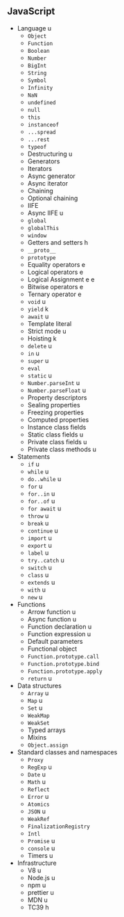 ## JavaScript

- Language u
  - `Object`
  - `Function`
  - `Boolean`
  - `Number`
  - `BigInt`
  - `String`
  - `Symbol`
  - `Infinity`
  - `NaN`
  - `undefined`
  - `null`
  - `this`
  - `instanceof`
  - `...spread`
  - `...rest`
  - `typeof`
  - Destructuring u
  - Generators
  - Iterators
  - Async generator
  - Async iterator
  - Chaining
  - Optional chaining
  - IIFE
  - Async IIFE u
  - `global`
  - `globalThis`
  - `window`
  - Getters and setters h
  - `__proto__`
  - `prototype`
  - Equality operators e
  - Logical operators e
  - Logical Assignment e e
  - Bitwise operators e
  - Ternary operator e
  - `void` u
  - `yield` k
  - `await` u
  - Template literal
  - Strict mode u
  - Hoisting k
  - `delete` u
  - `in` u
  - `super` u
  - `eval`
  - `static` u
  - `Number.parseInt` u
  - `Number.parseFloat` u
  - Property descriptors
  - Sealing properties
  - Freezing properties
  - Computed properties
  - Instance class fields
  - Static class fields u
  - Private class fields u
  - Private class methods u
- Statements 
  - `if` u
  - `while` u
  - `do..while` u
  - `for` u
  - `for..in` u
  - `for..of` u
  - `for await` u
  - `throw` u
  - `break` u
  - `continue` u
  - `import` u
  - `export` u
  - `label` u
  - `try..catch` u
  - `switch` u
  - `class` u
  - `extends` u
  - `with` u
  - `new` u
- Functions 
  - Arrow function u
  - Async function u
  - Function declaration u
  - Function expression u
  - Default parameters
  - Functional object
  - `Function.prototype.call`
  - `Function.prototype.bind`
  - `Function.prototype.apply`
  - `return` u
- Data structures
  - `Array` u 
  - `Map` u
  - `Set` u
  - `WeakMap`
  - `WeakSet`
  - Typed arrays
  - Mixins
  - `Object.assign`
- Standard classes and namespaces
  - `Proxy`
  - `RegExp` u
  - `Date` u
  - `Math` u
  - `Reflect`
  - `Error` u
  - `Atomics`
  - `JSON` u
  - `WeakRef`
  - `FinalizationRegistry`
  - `Intl`
  - `Promise` u
  - `console` u
  - Timers u
- Infrastructure
  - V8 u
  - Node.js u
  - npm u
  - prettier u
  - MDN u
  - TC39 h
